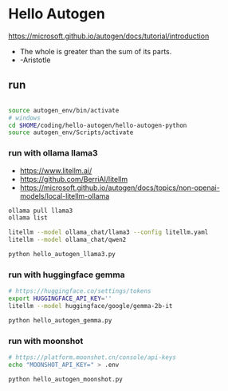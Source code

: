 # Hello Autogen

<https://microsoft.github.io/autogen/docs/tutorial/introduction>

- The whole is greater than the sum of its parts.
- -Aristotle

## run

```sh

source autogen_env/bin/activate
# windows
cd $HOME/coding/hello-autogen/hello-autogen-python
source autogen_env/Scripts/activate
```

### run with ollama llama3

- <https://www.litellm.ai/>
- <https://github.com/BerriAI/litellm>
- <https://microsoft.github.io/autogen/docs/topics/non-openai-models/local-litellm-ollama>

```sh
ollama pull llama3
ollama list
```

```sh
litellm --model ollama_chat/llama3 --config litellm.yaml
litellm --model ollama_chat/qwen2
```

```sh
python hello_autogen_llama3.py
```

### run with huggingface gemma

```sh
# https://huggingface.co/settings/tokens
export HUGGINGFACE_API_KEY=''
litellm --model huggingface/google/gemma-2b-it
```

```sh
python hello_autogen_gemma.py
```

### run with moonshot

```sh
# https://platform.moonshot.cn/console/api-keys
echo "MOONSHOT_API_KEY=" > .env

python hello_autogen_moonshot.py
```
